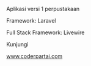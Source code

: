 Aplikasi versi 1 perpustakaan

Framework: Laravel

Full Stack Framework: Livewire


Kunjungi

www.coderpartai.com
